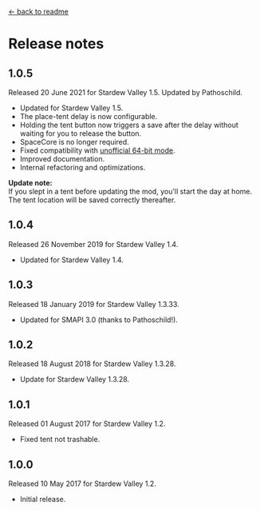 ﻿﻿[← back to readme](README.md)

# Release notes
## 1.0.5
Released 20 June 2021 for Stardew Valley 1.5. Updated by Pathoschild.

* Updated for Stardew Valley 1.5.
* The place-tent delay is now configurable.
* Holding the tent button now triggers a save after the delay without waiting for you to release the button.
* SpaceCore is no longer required.
* Fixed compatibility with [unofficial 64-bit mode](https://stardewvalleywiki.com/Modding:Migrate_to_64-bit_on_Windows).
* Improved documentation.
* Internal refactoring and optimizations.

**Update note:**  
If you slept in a tent before updating the mod, you'll start the day at home. The tent location
will be saved correctly thereafter.

## 1.0.4
Released 26 November 2019 for Stardew Valley 1.4.

* Updated for Stardew Valley 1.4.

## 1.0.3
Released 18 January 2019 for Stardew Valley 1.3.33.

* Updated for SMAPI 3.0 (thanks to Pathoschild!).

## 1.0.2
Released 18 August 2018 for Stardew Valley 1.3.28.

* Update for Stardew Valley 1.3.28.

## 1.0.1
Released 01 August 2017 for Stardew Valley 1.2.

* Fixed tent not trashable.

## 1.0.0
Released 10 May 2017 for Stardew Valley 1.2.

* Initial release.
